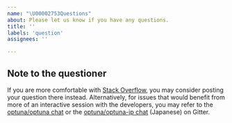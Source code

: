 ```yaml
---
name: "\U00002753Questions"
about: Please let us know if you have any questions.
title: ''
labels: 'question'
assignees: ''

---
```


<!-- Please write your question here. -->

## Note to the questioner

If you are more comfortable with [Stack Overflow], you may consider posting your question there instead.
Alternatively, for issues that would benefit from more of an interactive session with the developers,
you may refer to the [optuna/optuna chat] or the [optuna/optuna-jp chat] (Japanese) on Gitter.

[Stack Overflow]: https://stackoverflow.com/questions/tagged/optuna
[optuna/optuna chat]: https://gitter.im/optuna/optuna
[optuna/optuna-jp chat]: https://gitter.im/optuna/optuna-jp

